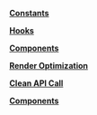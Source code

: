 **[Constants](constants.md)**

**[Hooks](hooks.md)**

**[Components](components.md)**

**[Render Optimization](https://cocoder16.tistory.com/36)**

**[Clean API Call](https://betterprogramming.pub/clean-api-call-with-react-hooks-3bd6438a375a)**

**[Components](https://velog.io/@shin6403/React-%EB%A0%8C%EB%8D%94%EB%A7%81-%EC%84%B1%EB%8A%A5-%EC%B5%9C%EC%A0%81%ED%99%94%ED%95%98%EB%8A%94-7%EA%B0%80%EC%A7%80-%EB%B0%A9%EB%B2%95-Hooks-%EA%B8%B0%EC%A4%80)**
